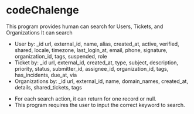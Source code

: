 # codeChalenge
This program provides human can search for Users, Tickets, and Organizations
It can search 
- User by:
	  _id
	  url,
	  external_id,
	  name,
	  alias,
	  created_at,
	  active,
	  verified,
	  shared,
	  locale,
	  timezone,
	  last_login_at,
	  email,
	  phone,
	  signature,
	  organization_id,
	  tags,
	  suspended,
	  role
- Ticket by:
 	  _id
	  url,
	  external_id,
	  created_at,
	  type,
	  subject,
	  description,
	  priority,
	  status,
	  submitter_id,
	  assignee_id,
	  organization_id,
	  tags,
	  has_incidents,
	  due_at,
	  via
- Organizations by:
 	  _id
	  url,
	  external_id,
	  name,
	  domain_names,
	  created_at,
	  details,
	  shared_tickets,
	  tags
* For each search action, it can return for one record or null.
* This program requires the user to input the correct keyword to search.
